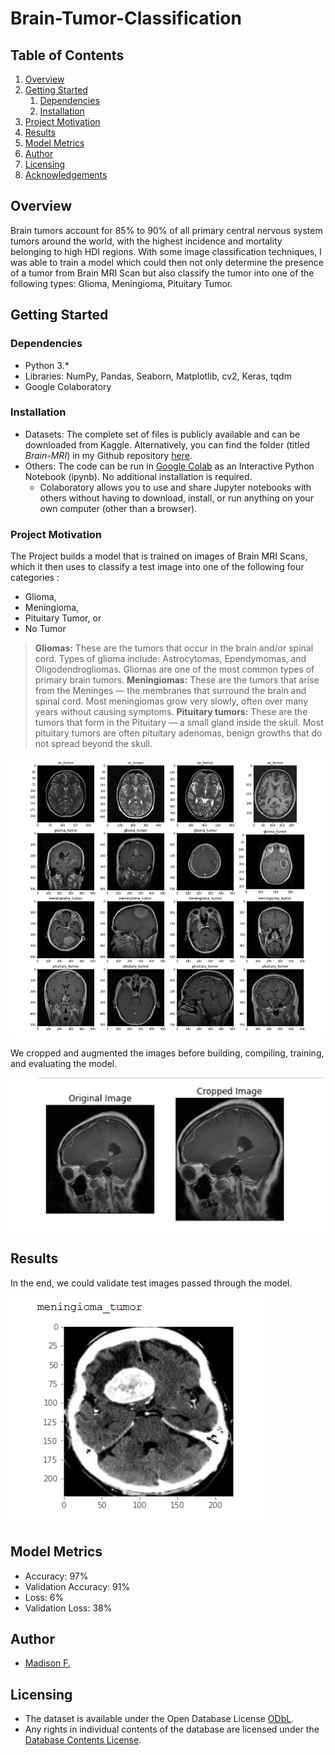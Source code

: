 # Brain-Tumor-Classification

## Table of Contents

1. [Overview](#overview)
2. [Getting Started](#getting-started)
    1. [Dependencies](#dependencies)
    2. [Installation](#installation)
3. [Project Motivation](#project-motivation)
4. [Results](#results)
5. [Model Metrics](#model_metrics)
6. [Author](#author)
7. [Licensing](#licensing)
8. [Acknowledgements](#ack)

## Overview <a name="overview"></a>
Brain tumors account for 85% to 90% of all primary central nervous system tumors around the world, with the highest incidence and mortality belonging to high HDI regions. With some image classification techniques, I was able to train a model which could then not only determine the presence of a tumor from Brain MRI Scan but also classify the tumor into one of the following types: Glioma, Meningioma, Pituitary Tumor.

## Getting Started <a name="getting-started"></a>

### Dependencies <a name="dependencies"></a>
* Python 3.*
* Libraries: NumPy, Pandas, Seaborn, Matplotlib, cv2, Keras, tqdm
* Google Colaboratory

### Installation <a name="installation"></a>

* Datasets: The complete set of files is publicly available and can be downloaded from Kaggle. Alternatively, you can find the folder (titled _Brain-MRI_) in my Github repository [here](https://github.com/madison-freeman/brain-tumor-classification-model/tree/master/Brain-MRI).
* Others: The code can be run in [Google Colab](https://colab.research.google.com/drive/1XAD2nPRfV0y5vqo5nZJsRf5h_rxBAwLy#scrollTo=M80yL7QlDgMX) as an Interactive Python Notebook (ipynb). No additional installation is required.
    - Colaboratory allows you to use and share Jupyter notebooks with others without having to download, install, or run anything on your own computer (other than a browser).

### Project Motivation <a name="project-motivation"></a>

The Project builds a model that is trained on images of Brain MRI Scans, which it then uses to classify a test image into one of the following four categories : 

* Glioma,
* Meningioma,
* Pituitary Tumor, or
* No Tumor

> **Gliomas:** These are the tumors that occur in the brain and/or spinal cord. Types of glioma include: Astrocytomas, Ependymomas, and Oligodendrogliomas. Gliomas are one of the most common types of primary brain tumors. 
> **Meningiomas:** These are the tumors that arise from the Meninges — the membranes that surround the brain and spinal cord. Most meningiomas grow very slowly, often over many years without causing symptoms. 
> **Pituitary tumors:** These are the tumors that form in the Pituitary — a small gland inside the skull. Most pituitary tumors are often pituitary adenomas, benign growths that do not spread beyond the skull.

![dataset](https://raw.githubusercontent.com/madison-freeman/brain-tumor-classification-model/master/screenshots/dataset.png)

We cropped and augmented the images before building, compiling, training, and evaluating the model.

![crop](https://github.com/madison-freeman/brain-tumor-classification-model/blob/master/screenshots/crop-img.png)

## Results<a name="results"></a>
In the end, we could validate test images passed through the model.

![validation](https://github.com/madison-freeman/brain-tumor-classification-model/blob/master/screenshots/valid-img.png)

## Model Metrics<a name="model-metrics"></a>
* Accuracy: 97%
* Validation Accuracy: 91%
* Loss: 6%
* Validation Loss: 38%

## Author<a name="author"></a>
* [Madison F.](https://github.com/madison-freeman)

## Licensing<a name="licensing"></a>

* The dataset is available under the Open Database License [ODbL](http://opendatacommons.org/licenses/odbl/1.0/).
* Any rights in individual contents of the database are licensed under the [Database Contents License](http://opendatacommons.org/licenses/dbcl/1.0/).

